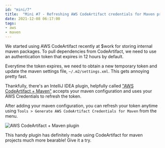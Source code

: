 ```yaml
---
id: "mini/7"
title:  "Mini #7 - Refreshing AWS CodeArtifact credentials for Maven projects"
date: 2021-12-08 06:17:00
tags:
- aws
- maven
---
```


We started using AWS CodeArtifact recently at $work for storing internal maven packages. To pull dependencies from CodeArtifact, we need to use an authentication token that expires in 12 hours by default.

Everytime the token expires, we need to obtain a new temporary token and update the maven settings file, `~/.m2/settings.xml`. This gets annoying pretty fast.

Thankfully, there's an IntelliJ IDEA plugin, helpfully called ["AWS CodeArtifact + Maven"](https://plugins.jetbrains.com/plugin/16777-aws-codeartifact--maven) accepts your maven configuration and uses your AWS Credentials to refresh the token.

After adding your maven configuration, you can refresh your token anytime using `Tools > Generate AWS CodeArtifact Credentials for Maven` from the menu.

![AWS CodeArtifact + Maven plugin](/img/codeartifact-maven.png)

This handy plugin has definitely made using CodeArtifact for maven projects much more bearable! Give it a try.

